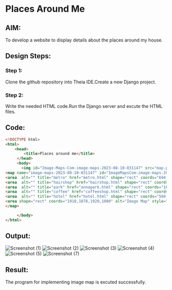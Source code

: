 # Places Around Me
## AIM:
To develop a website to display details about the places around my house.

## Design Steps:

### Step 1:
Clone the github repository into Theia IDE.Create a new Django project.
### Step 2:
Write the needed HTML code.Run the Django server and excute the HTML files.
## Code:
```html
<!DOCTYPE html>
<html>
    <head>
        <title>Places around me</title>
     </head>
     <body>
       <img id="Image-Maps-Com-image-maps-2023-08-10-031147" src="map.png" border="0" width="1920" height="1080" orgWidth="1920" orgHeight="1080" usemap="#image-maps-2023-08-10-031147" alt="" />
<map name="image-maps-2023-08-10-031147" id="ImageMapsCom-image-maps-2023-08-10-031147">
<area  alt="" title="metro" href="metro.html" shape="rect" coords="694,700,744,750" style="outline:none;" target="_self"     />
<area  alt="" title="hairshop" href="hairshop.html" shape="rect" coords="852,411,912,454" style="outline:none;" target="_self"     />
<area  alt="" title="park" href="annapark.html" shape="rect" coords="1607,157,1722,248" style="outline:none;" target="_self"     />
<area  alt="" title="coffee" href="coffeeshop.html" shape="rect" coords="818,798,881,845" style="outline:none;" target="_self"     />
<area  alt="" title="hotel" href="hotel.html" shape="rect" coords="504,405,596,499" style="outline:none;" target="_self"     />
<area shape="rect" coords="1918,1078,1920,1080" alt="Image Map" style="outline:none;" title="Image Map" href="https://www.image-maps.com/" />
</map>

     </body>
</html>
```
## Output:
![Screenshot (1)](https://github.com/Tanug25/places-around-me/assets/138849166/1f342af1-5dc0-4653-800c-5c7f5b779515)
![Screenshot (2)](https://github.com/Tanug25/places-around-me/assets/138849166/1fbac6af-9170-445e-bb65-bb4a2cb7d22d)
![Screenshot (3)](https://github.com/Tanug25/places-around-me/assets/138849166/f34989e9-f68d-449a-81fa-22c36b268b10)
![Screenshot (4)](https://github.com/Tanug25/places-around-me/assets/138849166/c6a68ed8-fa3d-4d34-8ffd-e0d207fa4f07)
![Screenshot (5)](https://github.com/Tanug25/places-around-me/assets/138849166/36cfe8ba-4820-4b60-8a31-905c1952204f)
![Screenshot (7)](https://github.com/Tanug25/places-around-me/assets/138849166/4c2eb6d7-56d6-4e87-9da9-a159128d0264)

## Result:
The program for implementing image map is excuted successfully.
